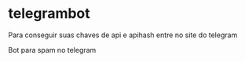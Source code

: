 # telegrambot

Para conseguir suas chaves de api e apihash entre no site do telegram

Bot para spam no telegram 
